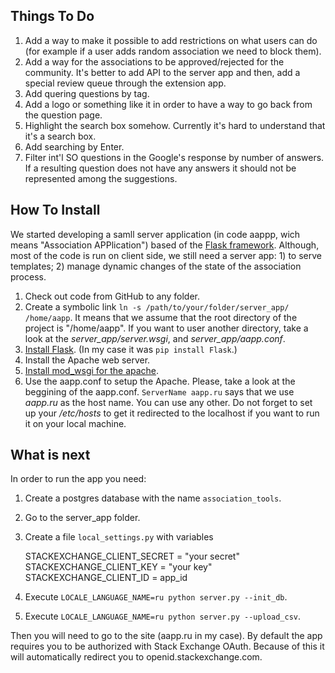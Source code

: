 ## Things To Do

  1. Add a way to make it possible to add restrictions on what users can do (for example if a user adds random association we need to block them).
  2. Add a way for the associations to be approved/rejected for the community. It's better to add API to the server app and then, add a special review queue through the extension app.
  3. Add quering questions by tag.
  4. Add a logo or something like it in order to have a way to go back from the question page.
  5. Highlight the search box somehow. Currently it's hard to understand that it's a search box. 
  6. Add searching by Enter.
  7. Filter int'l SO questions in the Google's response by number of answers. If a resulting question does not have any answers it should not be represented among the suggestions.

## How To Install

We started developing a samll server application (in code aappp, wich means "Association APPlication") based of the [Flask framework](http://flask.pocoo.org/). Although, most of the code is run on client side, we still need a server app: 1) to serve templates; 2) manage dynamic changes of the state of the association process.

1. Check out code from GitHub to any folder.
2. Create a symbolic link `ln -s /path/to/your/folder/server_app/ /home/aapp`. It means that we assume that the root directory of the project is "/home/aapp". If you want to user another directory, take a look at the *server_app/server.wsgi*, and *server_app/aapp.conf*.
3. [Install Flask](http://flask.pocoo.org/docs/0.12/installation/). (In my case it was `pip install Flask`.)
4. Install the Apache web server.
5. [Install mod_wsgi for the apache](http://flask.pocoo.org/docs/0.12/deploying/mod_wsgi/).
6. Use the aapp.conf to setup the Apache. Please, take a look at the beggining of the aapp.conf. `ServerName aapp.ru` says that we use *aapp.ru* as the host name. You can use any other. Do not forget to set up your */etc/hosts* to get it redirected to the localhost if you want to run it on your local machine.

## What is next

In order to run the app you need:

1. Create a postgres database with the name `association_tools`.
2. Go to the server_app folder.
3. Create a file `local_settings.py` with variables

    STACKEXCHANGE_CLIENT_SECRET = "your secret"   
    STACKEXCHANGE_CLIENT_KEY = "your key"   
    STACKEXCHANGE_CLIENT_ID = app_id   
   
4. Execute `LOCALE_LANGUAGE_NAME=ru python server.py --init_db`.
5. Execute `LOCALE_LANGUAGE_NAME=ru python server.py --upload_csv`.

Then you will need to go to the site (aapp.ru in my case). By default the app requires you to be authorized with Stack Exchange OAuth. Because of this it will automatically redirect you to openid.stackexchange.com.
